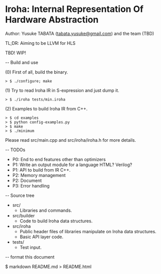 # Iroha: Internal Representation Of Hardware Abstraction
Author: Yusuke TABATA (tabata.yusuke@gmail.com) and the team (TBD)

TL;DR: Aiming to be LLVM for HLS

TBD! WIP!

-- Build and use

(0) First of all, build the binary.

    > $ ./configure; make

(1) Try to read Iroha IR in S-expression and just dump it.

    > $ ./iroha tests/min.iroha

(2) Examples to build Iroha IR from C++.

    > $ cd examples
    > $ python config-examples.py
    > $ make
    > $ ./minimum

Please read src/main.cpp and src/iroha/iroha.h for more details.

-- TODOs

* P0: End to end features other than optimizers
* P1: Write an output module for a language HTML? Verilog?
* P1: API to build from IR C++.
* P2: Memory management
* P2: Document
* P3: Error handling

-- Source tree

* src/
    * Libraries and commands.
* src/builder
    * Code to build Iroha data structures.
* src/iroha
    * Public header files of libraries manipulate on Iroha data structures.
    * Basic API layer code.
* tests/
    * Test input.

-- format this document

$ markdown README.md > README.html

